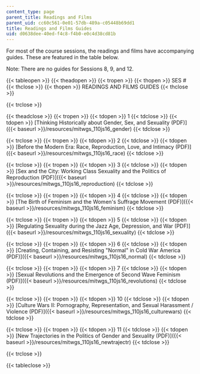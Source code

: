 ```yaml
---
content_type: page
parent_title: Readings and Films
parent_uid: cc60c561-0e01-57db-489a-c05448b69dd1
title: Readings and Films Guides
uid: d0638dee-40ed-f4c8-f4b0-e0c4d38cd81b
---
```


For most of the course sessions, the readings and films have accompanying guides. These are featured in the table below.

Note: There are no guides for Sessions 8, 9, and 12.

{{< tableopen >}}
{{< theadopen >}}
{{< tropen >}}
{{< thopen >}}
SES #
{{< thclose >}}
{{< thopen >}}
READINGS AND FILMS GUIDES
{{< thclose >}}

{{< trclose >}}

{{< theadclose >}}
{{< tropen >}}
{{< tdopen >}}
1
{{< tdclose >}}
{{< tdopen >}}
[Thinking Historically about Gender, Sex, and Sexuality (PDF)]({{< baseurl >}}/resources/mitwgs_110js16_gender)
{{< tdclose >}}

{{< trclose >}}
{{< tropen >}}
{{< tdopen >}}
2
{{< tdclose >}}
{{< tdopen >}}
[Before the Modern Era: Race, Reproduction, Love, and Intimacy (PDF)]({{< baseurl >}}/resources/mitwgs_110js16_race)
{{< tdclose >}}

{{< trclose >}}
{{< tropen >}}
{{< tdopen >}}
3
{{< tdclose >}}
{{< tdopen >}}
[Sex and the City: Working Class Sexuality and the Politics of Reproduction (PDF)]({{< baseurl >}}/resources/mitwgs_110js16_reproduction)
{{< tdclose >}}

{{< trclose >}}
{{< tropen >}}
{{< tdopen >}}
4
{{< tdclose >}}
{{< tdopen >}}
[The Birth of Feminism and the Women's Suffrage Movement (PDF)]({{< baseurl >}}/resources/mitwgs_110js16_feminism)
{{< tdclose >}}

{{< trclose >}}
{{< tropen >}}
{{< tdopen >}}
5
{{< tdclose >}}
{{< tdopen >}}
[Regulating Sexuality during the Jazz Age, Depression, and War (PDF)]({{< baseurl >}}/resources/mitwgs_110js16_sexuality)
{{< tdclose >}}

{{< trclose >}}
{{< tropen >}}
{{< tdopen >}}
6
{{< tdclose >}}
{{< tdopen >}}
[Creating, Containing, and Resisting "Normal" in Cold War America (PDF)]({{< baseurl >}}/resources/mitwgs_110js16_normal)
{{< tdclose >}}

{{< trclose >}}
{{< tropen >}}
{{< tdopen >}}
7
{{< tdclose >}}
{{< tdopen >}}
[Sexual Revolutions and the Emergence of Second Wave Feminism (PDF)]({{< baseurl >}}/resources/mitwgs_110js16_revolutions)
{{< tdclose >}}

{{< trclose >}}
{{< tropen >}}
{{< tdopen >}}
10
{{< tdclose >}}
{{< tdopen >}}
[Culture Wars II: Pornography, Representation, and Sexual Harassment / Violence (PDF)]({{< baseurl >}}/resources/mitwgs_110js16_culturewars)
{{< tdclose >}}

{{< trclose >}}
{{< tropen >}}
{{< tdopen >}}
11
{{< tdclose >}}
{{< tdopen >}}
[New Trajectories in the Politics of Gender and Sexuality (PDF)]({{< baseurl >}}/resources/mitwgs_110js16_newtrajectr)
{{< tdclose >}}

{{< trclose >}}

{{< tableclose >}}